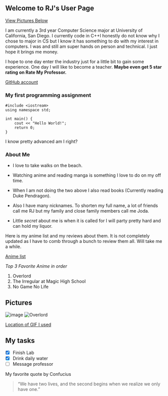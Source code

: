 ## Welcome to RJ's User Page

[View Pictures Below](#Pictures)

I am currently a 3rd year Computer Science major at University of California, San Diego. I currently code in C++I honestly do not know why I chose to major in CS but I know it has something to do with my interest in computers. I was and still am super hands on person and technical. I just hope it brings me money. 

I hope to one day enter the industry just for a little bit to gain some experience. One day I will like to become a teacher. **Maybe even get 5 star rating on Rate My Professor.**

[GitHub account](https://github.com/rsingh84)
### My first programming assignment
```
#include <iostream>
using namespace std;

int main() {
    cout << "Hello World!";
    return 0;
}
```
I know pretty advanced am I right?
### About Me


- I love to take walks on the beach.
- Watching anime and reading manga is something I love to do on my off time. 
- When I am not doing the two above I also read books (Currently reading Duke Pendragon).
- Also I have many nicknames. To shorten my full name, a lot of friends call me RJ but my family and close family members call me Joda. 

- Little _secret_ about me is when it is called for I will party pretty hard and can hold my liquor. 

Here is my anime list and my reviews about them. It is not completely updated as I have to comb through a bunch to review them all. Will take me a while.

[Anime list](https://myanimelist.net/animelist/SirCobalt)

_Top 3 Favorite Anime in order_

1. Overlord
2. The Irregular at Magic High School
3. No Game No Life

## Pictures
![image](https://media.giphy.com/media/qhG7C7nHYqeLwOXmed/giphy.gif)
![Overlord](https://user-images.githubusercontent.com/77314754/113215164-51e4cf00-922f-11eb-997a-69a0d0ab314f.jpg)

[Location of GIF I used](giphy.gif)
## My tasks
- [x] Finish Lab
- [x] Drink daily water
- [ ] Message professor

My favorite quote by Confucius

> “We have two lives, and the second begins when we realize we only have one.” 
